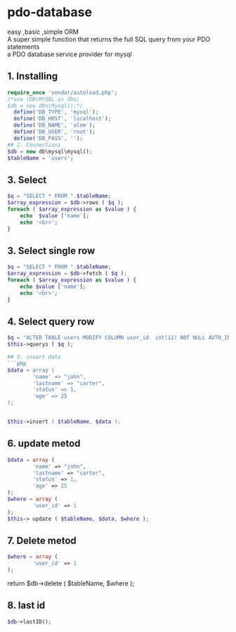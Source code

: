 # pdo-database
easy ,basic ,simple ORM <br>
A super simple function that returns the full SQL query from your PDO statements<br>
a PDO database service provider for mysql


## 1. Installing
```php
require_once 'vendor/autoload.php';
/*use \DB\MYSQL as dbs;
$db = new dbs\Mysql();*/
  define('DB_TYPE', 'mysql');
  define('DB_HOST', 'localhost');
  define('DB_NAME', 'alem');
  define('DB_USER', 'root');
  define('DB_PASS', '');
## 2. Connections
$db = new db\mysql\mysql();
$tableName = 'users';
```
## 3. Select
```php
$q = "SELECT * FROM ".$tableName;
$array_expression = $db->rows ( $q );
foreach ( $array_expression as $value ) {
	echo  $value ['name'];
	echo '<br>';
}
```
## 3. Select single row
```php
$q = "SELECT * FROM ".$tableName;
$array_expression = $db->fetch ( $q );
foreach ( $array_expression as $value ) {
	echo $value ['name'];
	echo '<br>';
}
```
## 4. Select query row
```php
$q = "ALTER TABLE users MODIFY COLUMN user_id  int(11) NOT NULL AUTO_INCREMENT FIRST";
$this->querys ( $q );

## 5. insert data
```php
$data = array (
		'name' => "john",
		'lastname' => "carter",
		'status' => 1,
		'age' => 25 
);


$this->insert ( $tableName, $data );
```
## 6. update metod
```php
$data = array (
		'name' => "john",
		'lastname' => "carter",
		'status' => 1,
		'age' => 25 
);
$where = array (
		'user_id' => 1 
);
$this-> update ( $tableName, $data, $where );
```
## 7. Delete metod
```php
$where = array (
		'user_id' => 1 
);
```

return $db->delete ( $tableName, $where );

## 8. last id 
```php
$db->lastID();
```
